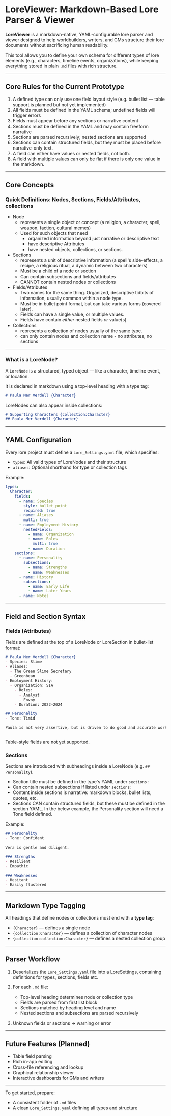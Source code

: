 # LoreViewer: Markdown-Based Lore Parser & Viewer

**LoreViewer** is a markdown-native, YAML-configurable lore parser and viewer designed to help worldbuilders, writers, and GMs structure their lore documents without sacrificing human readability.

This tool allows you to define your own schema for different types of lore elements (e.g., characters, timeline events, organizations), while keeping everything stored in plain `.md` files with rich structure.

---

## Core Rules for the Current Prototype

1. A defined type can only use one field layout style (e.g. bullet list — table support is planned but not yet implemented)
2. All fields must be defined in the YAML schema; undefined fields will trigger errors
3. Fields must appear before any sections or narrative content
4. Sections must be defined in the YAML and may contain freeform narrative
5. Sections are parsed recursively; nested sections are supported
6. Sections can contain structured fields, but they must be placed before narrative-only text.
7. A field can either have values or nested fields, not both.
8. A field with multiple values can only be flat if there is only one value in the markdown.

---

## Core Concepts

### Quick Definitions: Nodes, Sections, Fields/Attributes, collections

- Node
  - represents a single object or concept (a religion, a character, spell, weapon, faction, cultural memes)
  - Used for such objects that need
    - organized information beyond just narrative or descriptive text
	- have descriptive Attributes
	- have nested objects, collections, or sections.
- Sections
  - represents a unit of descriptive information (a spell's side-effects, a recipe, a religious ritual, a dynamic between two characters)
  - Must be a child of a node or section
  - Can contain subsections and fields/attributes
  - CANNOT contain nested nodes or collections
- Fields/Attributes
  - Two names for the same thing. Organized, descriptive tidbits of information, usually common within a node type.
  - Must be in bullet point format, but can take various forms (covered later).
  - Fields can have a single value, or multiple values.
  - Fields have contain *either* nested fields *or* value(s)
- Collections
  - represents a collection of nodes usually of the same type.
  - can only contain nodes and collection name - no attributes, no sections

---

### What is a LoreNode?

A `LoreNode` is a structured, typed object — like a character, timeline event, or location.

It is declared in markdown using a top-level heading with a type tag:

```markdown
# Paula Mer Verdell {Character}
```

LoreNodes can also appear inside collections:

```markdown
# Supporting Characters {collection:Character}
## Paula Mer Verdell {Character}
```

---

## YAML Configuration

Every lore project must define a `Lore_Settings.yaml` file, which specifies:

* `types`: All valid types of LoreNodes and their structure
* `aliases`: Optional shorthand for type or collection tags

Example:

```yaml
types:
  Character:
    fields:
      - name: Species
        style: bullet_point
        required: true
      - name: Aliases
        multi: true
      - name: Employment History
        nestedFields:
          - name: Organization
          - name: Roles
            multi: true
          - name: Duration
    sections:
      - name: Personality
        subsections:
          - name: Strengths
          - name: Weaknesses
      - name: History
        subsections:
          - name: Early Life
          - name: Later Years
      - name: Notes
```

---

## Field and Section Syntax

### Fields (Attributes)

Fields are defined at the top of a LoreNode or LoreSection in bullet-list format:

```markdown
# Paula Mer Verdell {Character}
- Species: Slime
- Aliases:
  - The Green Slime Secretary
  - Greenbean
- Employment History:
  - Organization: SIA
    - Roles:
      - Analyst
      - Envoy
    - Duration: 2022–2024

## Personality
- Tone: Timid

Paula is not very assertive, but is driven to do good and accurate work.
	
```

Table-style fields are not yet supported.

### Sections

Sections are introduced with subheadings inside a LoreNode (e.g. `## Personality`).

* Section title must be defined in the type's YAML under `sections:`
* Can contain nested subsections if listed under `sections:`
* Content inside sections is narrative: markdown blocks, bullet lists, quotes, etc.
* Sections CAN contain structured fields, but these must be defined in the section YAML. In the below example, the Personality section will need a Tone field defined.

Example:

```markdown
## Personality
- Tone: Confident

Vera is gentle and diligent.

### Strengths
- Resilient
- Empathic

### Weaknesses
- Hesitant
- Easily flustered
```

---

## Markdown Type Tagging

All headings that define nodes or collections must end with a **type tag**:

* `{Character}` — defines a single node
* `{collection:Character}` — defines a collection of character nodes
* `{collection:collection:Character}` — defines a nested collection group

---

## Parser Workflow

1. Deserializes the `Lore_Settings.yaml` file into a LoreSettings, containing definitions for types, sections, fields etc.
2. For each `.md` file:

   * Top-level heading determines node or collection type
   * Fields are parsed from first list block
   * Sections matched by heading level and name
   * Nested sections and subsections are parsed recursively
3. Unknown fields or sections → warning or error

---

## Future Features (Planned)

* Table field parsing
* Rich in-app editing
* Cross-file referencing and lookup
* Graphical relationship viewer
* Interactive dashboards for GMs and writers

---

To get started, prepare:

* A consistent folder of `.md` files
* A clean `Lore_Settings.yaml` defining all types and structure
